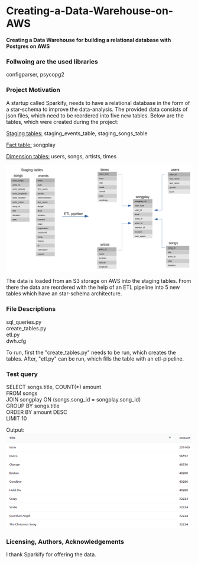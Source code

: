 # Creating-a-Data-Warehouse-on-AWS
**Creating a Data Warehouse for building a relational database with Postgres on AWS**
 
### Follwoing are the used libraries
configparser, psycopg2

### Project Motivation
A startup called Sparkify, needs to have a relational database in the form of a star-schema to improve the data-analysis. The provided data consists of json files, which need to be reordered into five new tables.
Below are the tables, which were created during the project: 

<ins>Staging tables:</ins> staging_events_table, staging_songs_table

<ins>Fact table:</ins> songplay

<ins>Dimension tables:</ins> users, songs, artists, times

![alt text](https://github.com/riconaef/Creating-a-Data-Warehouse-on-AWS/blob/main/star-schema.png)

The data is loaded from an S3 storage on AWS into the staging tables. From there the data are reordered with the help of an ETL pipeline into 5 new tables which have an star-schema architecture. 

### File Descriptions
sql_queries.py<br />
create_tables.py<br />
etl.py<br />
dwh.cfg<br />

To run, first the "create_tables.py" needs to be run, which creates the tables. After, "etl.py" can be run, which fills the table with an etl-pipeline. 

### Test query
SELECT songs.title, COUNT(*) amount<br />
FROM songs<br />
JOIN songplay ON (songs.song_id = songplay.song_id)<br />
GROUP BY songs.title<br />
ORDER BY amount DESC<br />
LIMIT 10<br />

Output:<br />
![alt text](https://github.com/riconaef/Creating-a-Data-Warehouse-on-AWS/blob/main/query.png)

### Licensing, Authors, Acknowledgements
I thank Sparkify for offering the data.
